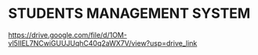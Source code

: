 # STUDENTS MANAGEMENT SYSTEM
https://drive.google.com/file/d/1OM-vl5IIEL7NCwiGUUJUqhC40q2aWX7V/view?usp=drive_link
